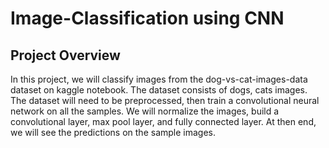 # Image-Classification using CNN

## Project Overview

In this project, we will classify images from the dog-vs-cat-images-data dataset on kaggle notebook. The dataset consists of  dogs, cats images. The dataset will need to be preprocessed, then train a convolutional neural network on all the samples. We will normalize the images,  build a convolutional layer, max pool layer, and fully connected layer. At then end, we will see the predictions on the sample images.


